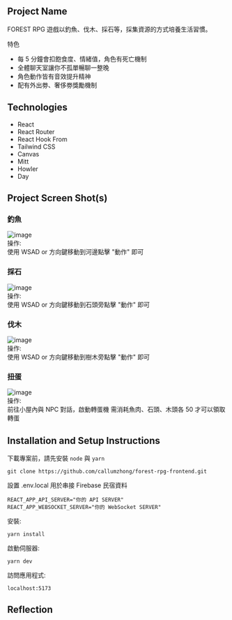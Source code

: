## Project Name

FOREST RPG
遊戲以釣魚、伐木、採石等，採集資源的方式培養生活習慣。

特色
* 每 5 分鐘會扣飽食度、情緒值，角色有死亡機制
* 全體聊天室讓你不孤單暢聊一整晚
* 角色動作皆有音效提升精神
* 配有外出劵、奢侈劵獎勵機制

## Technologies

- React
- React Router
- React Hook From
- Tailwind CSS
- Canvas
- Mitt
- Howler
- Day

## Project Screen Shot(s)

### 釣魚  
![image](https://i.imgur.com/tiIjUqI.gif)  
操作:  
使用 WSAD or 方向鍵移動到河邊點擊 "動作" 即可

### 採石
![image](https://i.imgur.com/bLF8uIw.gif)  
操作:  
使用 WSAD or 方向鍵移動到石頭旁點擊 "動作" 即可

### 伐木
![image](https://i.imgur.com/pV007CD.gif)    
操作:  
使用 WSAD or 方向鍵移動到樹木旁點擊 "動作" 即可

### 扭蛋
![image](https://i.imgur.com/5VDxFlt.gif)    
操作:  
前往小屋內與 NPC 對話，啟動轉蛋機
需消耗魚肉、石頭、木頭各 50 才可以領取轉蛋

## Installation and Setup Instructions

下載專案前，請先安裝 `node` 與 `yarn`

```
git clone https://github.com/callumzhong/forest-rpg-frontend.git
```

設置 .env.local 用於串接 Firebase 民宿資料

```
REACT_APP_API_SERVER="你的 API SERVER"
REACT_APP_WEBSOCKET_SERVER="你的 WebSocket SERVER"
```

安裝:

`yarn install`

啟動伺服器:

`yarn dev`

訪問應用程式:

`localhost:5173`

## Reflection

